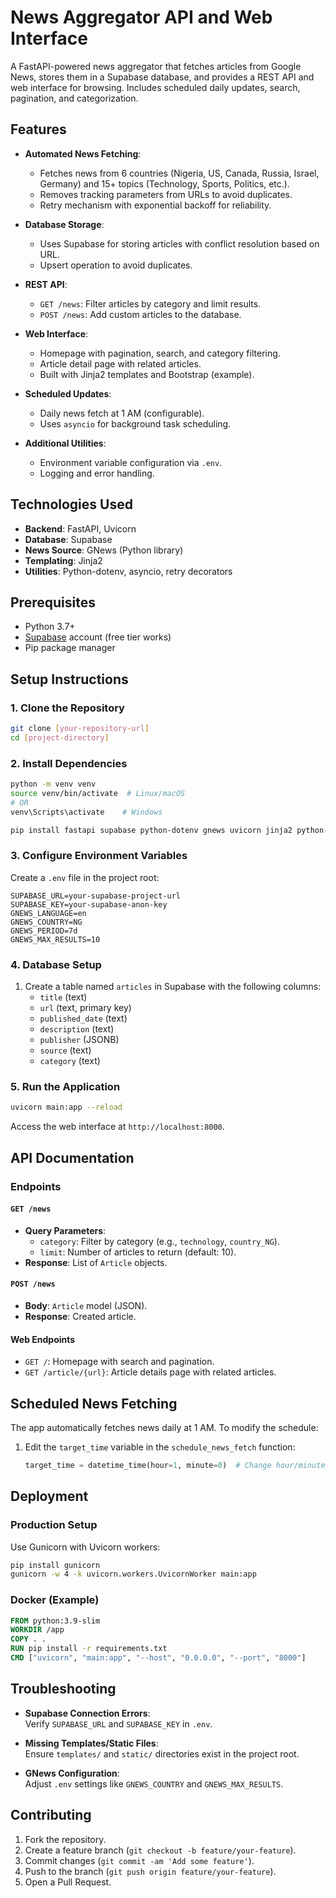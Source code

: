 # News Aggregator API and Web Interface

A FastAPI-powered news aggregator that fetches articles from Google News, stores them in a Supabase database, and provides a REST API and web interface for browsing. Includes scheduled daily updates, search, pagination, and categorization.

## Features

- **Automated News Fetching**:  
  - Fetches news from 6 countries (Nigeria, US, Canada, Russia, Israel, Germany) and 15+ topics (Technology, Sports, Politics, etc.).
  - Removes tracking parameters from URLs to avoid duplicates.
  - Retry mechanism with exponential backoff for reliability.

- **Database Storage**:  
  - Uses Supabase for storing articles with conflict resolution based on URL.
  - Upsert operation to avoid duplicates.

- **REST API**:  
  - `GET /news`: Filter articles by category and limit results.
  - `POST /news`: Add custom articles to the database.

- **Web Interface**:  
  - Homepage with pagination, search, and category filtering.
  - Article detail page with related articles.
  - Built with Jinja2 templates and Bootstrap (example).

- **Scheduled Updates**:  
  - Daily news fetch at 1 AM (configurable).
  - Uses `asyncio` for background task scheduling.

- **Additional Utilities**:  
  - Environment variable configuration via `.env`.
  - Logging and error handling.

## Technologies Used

- **Backend**: FastAPI, Uvicorn
- **Database**: Supabase
- **News Source**: GNews (Python library)
- **Templating**: Jinja2
- **Utilities**: Python-dotenv, asyncio, retry decorators

## Prerequisites

- Python 3.7+
- [Supabase](https://supabase.com/) account (free tier works)
- Pip package manager

## Setup Instructions

### 1. Clone the Repository
```bash
git clone [your-repository-url]
cd [project-directory]
```

### 2. Install Dependencies
```bash
python -m venv venv
source venv/bin/activate  # Linux/macOS
# OR
venv\Scripts\activate    # Windows

pip install fastapi supabase python-dotenv gnews uvicorn jinja2 python-multipart
```

### 3. Configure Environment Variables
Create a `.env` file in the project root:
```env
SUPABASE_URL=your-supabase-project-url
SUPABASE_KEY=your-supabase-anon-key
GNEWS_LANGUAGE=en
GNEWS_COUNTRY=NG
GNEWS_PERIOD=7d
GNEWS_MAX_RESULTS=10
```

### 4. Database Setup
1. Create a table named `articles` in Supabase with the following columns:
   - `title` (text)
   - `url` (text, primary key)
   - `published_date` (text)
   - `description` (text)
   - `publisher` (JSONB)
   - `source` (text)
   - `category` (text)

### 5. Run the Application
```bash
uvicorn main:app --reload
```
Access the web interface at `http://localhost:8000`.

## API Documentation

### Endpoints

#### `GET /news`
- **Query Parameters**:
  - `category`: Filter by category (e.g., `technology`, `country_NG`).
  - `limit`: Number of articles to return (default: 10).
- **Response**: List of `Article` objects.

#### `POST /news`
- **Body**: `Article` model (JSON).
- **Response**: Created article.

#### Web Endpoints
- `GET /`: Homepage with search and pagination.
- `GET /article/{url}`: Article details page with related articles.

## Scheduled News Fetching

The app automatically fetches news daily at 1 AM. To modify the schedule:
1. Edit the `target_time` variable in the `schedule_news_fetch` function:
   ```python
   target_time = datetime_time(hour=1, minute=0)  # Change hour/minute
   ```

## Deployment

### Production Setup
Use Gunicorn with Uvicorn workers:
```bash
pip install gunicorn
gunicorn -w 4 -k uvicorn.workers.UvicornWorker main:app
```

### Docker (Example)
```Dockerfile
FROM python:3.9-slim
WORKDIR /app
COPY . .
RUN pip install -r requirements.txt
CMD ["uvicorn", "main:app", "--host", "0.0.0.0", "--port", "8000"]
```

## Troubleshooting

- **Supabase Connection Errors**:  
  Verify `SUPABASE_URL` and `SUPABASE_KEY` in `.env`.

- **Missing Templates/Static Files**:  
  Ensure `templates/` and `static/` directories exist in the project root.

- **GNews Configuration**:  
  Adjust `.env` settings like `GNEWS_COUNTRY` and `GNEWS_MAX_RESULTS`.

## Contributing

1. Fork the repository.
2. Create a feature branch (`git checkout -b feature/your-feature`).
3. Commit changes (`git commit -am 'Add some feature'`).
4. Push to the branch (`git push origin feature/your-feature`).
5. Open a Pull Request.
